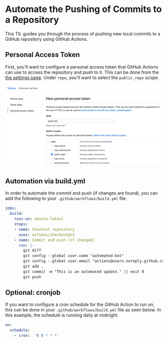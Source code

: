 # Automate the Pushing of Commits to a Repository
This TIL guides you through the process of pushing new local commits to a GitHub repository using GitHub Actions.

## Personal Access Token
First, you'll want to configure a personal access token that GitHub Actions can use to access the repository and push to it.  This can be done from the [the settings page](https://github.com/settings/tokens).  Under `repo`, you'll want to select the `public_repo` scope.

![Personal access token configuration](img/automate-commit-pushes-1.png)

## Automation via build.yml
In order to automate the commit and push (if changes are found), you can add the following to your `.github/workflows/build.yml` file:

```yaml
jobs:
  build:
    runs-on: ubuntu-latest
    steps:
    - name: Checkout repository
      uses: actions/checkout@v2
    - name: Commit and push (if changed)
      run: |-
        git diff
        git config --global user.name "automated-bot"
        git config --global user.email "actions@users.noreply.github.com"
        git add .
        git commit -m "This is an automated update." || exit 0
        git push
```

## Optional: cronjob
If you want to configure a cron schedule for the GitHub Action to run on, this can be done in your `.github/workflows/build.yml` file as seen below.  In this example, the schedule is running daily at midnight.

```yaml
on:
  schedule:
    - cron:  '0 0 * * *'
```
